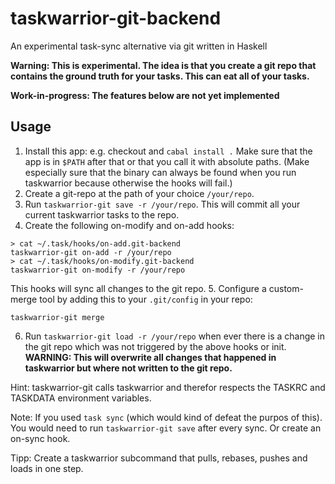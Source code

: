 # taskwarrior-git-backend
An experimental task-sync alternative via git written in Haskell

**Warning: This is experimental. The idea is that you create a git repo that contains the ground truth for your tasks. This can eat all of your tasks.**

**Work-in-progress: The features below are not yet implemented**

## Usage

1. Install this app: e.g. checkout and `cabal install .` Make sure that the app is in `$PATH` after that or that you call it with absolute paths. (Make especially sure that the binary can always be found when you run taskwarrior because otherwise the hooks will fail.)
2. Create a git-repo at the path of your choice `/your/repo`.
3. Run `taskwarrior-git save -r /your/repo`. This will commit all your current taskwarrior tasks to the repo.
4. Create the following on-modify and on-add hooks:
```
> cat ~/.task/hooks/on-add.git-backend
taskwarrior-git on-add -r /your/repo
> cat ~/.task/hooks/on-modify.git-backend
taskwarrior-git on-modify -r /your/repo
```
This hooks will sync all changes to the git repo.
5. Configure a custom-merge tool by adding this to your `.git/config` in your repo:
```
taskwarrior-git merge
```
6. Run `taskwarrior-git load -r /your/repo` when ever there is a change in the git repo which was not triggered by the above hooks or init. **WARNING: This will overwrite all changes that happened in taskwarrior but where not written to the git repo.**

Hint: taskwarrior-git calls taskwarrior and therefor respects the TASKRC and TASKDATA environment variables.

Note: If you used `task sync` (which would kind of defeat the purpos of this). You would need to run `taskwarrior-git save` after every sync. Or create an on-sync hook.

Tipp: Create a taskwarrior subcommand that pulls, rebases, pushes and loads in one step.
